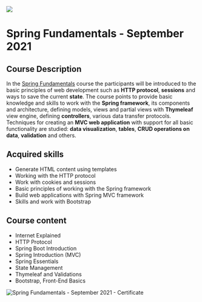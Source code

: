 ![](https://camo.githubusercontent.com/42a8354a436ef9f08168b5b971dbc7646ab3abfdf1056db81c3bdd5734b97e9f/68747470733a2f2f6e616b6f762e636f6d2f77702d636f6e74656e742f75706c6f6164732f323031342f30312f536f6674776172652d556e69766572736974792d4c6f676f2d626c75652d686f72697a6f6e74616c2e706e67)

# Spring Fundamentals - September 2021

## Course Description

In the [Spring Fundamentals](https://softuni.bg/trainings/3493/spring-fundamentals-september-2021) course the participants will be introduced to the basic principles of web development such as **HTTP protocol**, **sessions** and ways to save the current **state**. The course points to provide basic knowledge and skills to work with the **Spring framework**, its components and architecture, defining models, views and partial views with **Thymeleaf** view engine, defining **controllers**, various data transfer protocols. Techniques for creating an **MVC web application** with support for all basic functionality are studied: **data visualization**, **tables**, **CRUD operations on data**, **validation** and others.

## Acquired skills

- Generate HTML content using templates
- Working with the HTTP protocol
- Work with cookies and sessions
- Basic principles of working with the Spring framework
- Build web applications with Spring MVC framework
- Skills and work with Bootstrap

## Course content

-  Internet Explained 
-  HTTP Protocol 
-  Spring Boot Introduction  
-  Spring Introduction (MVC) 
-  Spring Essentials 
-  State Management 
-  Thymeleaf and Validations 
-  Bootstrap, Front-End Basics 

![Spring Fundamentals - September 2021 - Certificate](https://user-images.githubusercontent.com/76119513/158374793-65008a7d-f32d-4354-b921-ca8506e7e917.jpeg)
